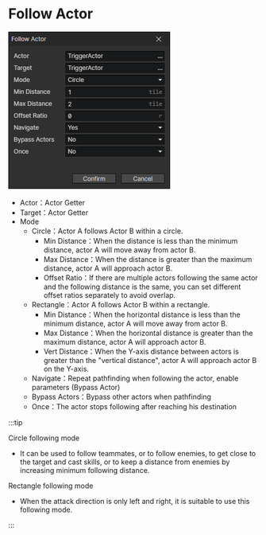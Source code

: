 # Follow Actor

![](img/followActor-1.png)

- Actor：Actor Getter
- Target：Actor Getter
- Mode
  - Circle：Actor A follows Actor B within a circle.
    - Min Distance：When the distance is less than the minimum distance, actor A will move away from actor B.
    - Max Distance：When the distance is greater than the maximum distance, actor A will approach actor B.
    - Offset Ratio：If there are multiple actors following the same actor and the following distance is the same, you can set different offset ratios separately to avoid overlap.
  - Rectangle：Actor A follows Actor B within a rectangle.
    - Min Distance：When the horizontal distance is less than the minimum distance, actor A will move away from actor B.
    - Max Distance：When the horizontal distance is greater than the maximum distance, actor A will approach actor B.
    - Vert Distance：When the Y-axis distance between actors is greater than the "vertical distance", actor A will approach actor B on the Y-axis.
  - Navigate：Repeat pathfinding when following the actor, enable parameters (Bypass Actor)
  - Bypass Actors：Bypass other actors when pathfinding
  - Once：The actor stops following after reaching his destination

:::tip

Circle following mode

- It can be used to follow teammates, or to follow enemies, to get close to the target and cast skills, or to keep a distance from enemies by increasing minimum following distance.

Rectangle following mode

- When the attack direction is only left and right, it is suitable to use this following mode.

:::
